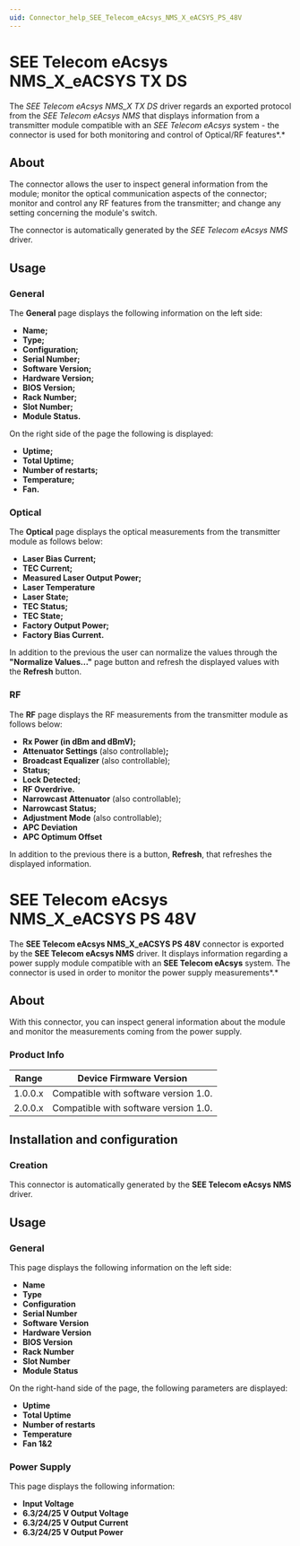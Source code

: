 ```yaml
---
uid: Connector_help_SEE_Telecom_eAcsys_NMS_X_eACSYS_PS_48V
---
```


# SEE Telecom eAcsys NMS_X_eACSYS TX DS

The *SEE Telecom eAcsys NMS_X TX DS* driver regards an exported protocol from the *SEE Telecom eAcsys NMS* that displays information from a transmitter module compatible with an *SEE Telecom eAcsys* system - the connector is used for both monitoring and control of Optical/RF features*.*

## About

The connector allows the user to inspect general information from the module; monitor the optical communication aspects of the connector; monitor and control any RF features from the transmitter; and change any setting concerning the module's switch.

The connector is automatically generated by the *SEE Telecom eAcsys NMS* driver.

## Usage

### General

The **General** page displays the following information on the left side:

- **Name;**
- **Type;**
- **Configuration;**
- **Serial Number;**
- **Software Version;**
- **Hardware Version;**
- **BIOS Version;**
- **Rack Number;**
- **Slot Number;**
- **Module Status.**

On the right side of the page the following is displayed:

- **Uptime;**
- **Total Uptime;**
- **Number of restarts;**
- **Temperature;**
- **Fan.**

### Optical

The **Optical** page displays the optical measurements from the transmitter module as follows below:

- **Laser Bias Current;**
- **TEC Current;**
- **Measured Laser Output Power;**
- **Laser Temperature**
- **Laser State;**
- **TEC Status;**
- **TEC State;**
- **Factory Output Power;**
- **Factory Bias Current.**

In addition to the previous the user can normalize the values through the **"Normalize Values..."** page button and refresh the displayed values with the **Refresh** button.

### RF

The **RF** page displays the RF measurements from the transmitter module as follows below:

- **Rx Power (in dBm and dBmV);**
- **Attenuator Settings** (also controllable)**;**
- **Broadcast Equalizer** (also controllable);
- **Status;**
- **Lock Detected;**
- **RF Overdrive.**
- **Narrowcast Attenuator** (also controllable);
- **Narrowcast Status;**
- **Adjustment Mode** (also controllable);
- **APC Deviation**
- **APC Optimum Offset**

In addition to the previous there is a button, **Refresh**, that refreshes the displayed information.

# SEE Telecom eAcsys NMS_X_eACSYS PS 48V

The **SEE Telecom eAcsys NMS_X_eACSYS PS 48V** connector is exported by the **SEE Telecom eAcsys NMS** driver. It displays information regarding a power supply module compatible with an **SEE Telecom eAcsys** system. The connector is used in order to monitor the power supply measurements*.*

## About

With this connector, you can inspect general information about the module and monitor the measurements coming from the power supply.

### Product Info

| **Range** | **Device Firmware Version**           |
|------------------|---------------------------------------|
| 1.0.0.x          | Compatible with software version 1.0. |
| 2.0.0.x          | Compatible with software version 1.0. |

## Installation and configuration

### Creation

This connector is automatically generated by the **SEE Telecom eAcsys NMS** driver.

## Usage

### General

This page displays the following information on the left side:

- **Name**
- **Type**
- **Configuration**
- **Serial Number**
- **Software Version**
- **Hardware Version**
- **BIOS Version**
- **Rack Number**
- **Slot Number**
- **Module Status**

On the right-hand side of the page, the following parameters are displayed:

- **Uptime**
- **Total Uptime**
- **Number of restarts**
- **Temperature**
- **Fan 1&2**

### Power Supply

This page displays the following information:

- **Input Voltage**
- **6.3/24/25 V Output Voltage**
- **6.3/24/25 V Output Current**
- **6.3/24/25 V Output Power**
